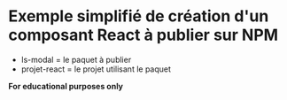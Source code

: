 # Exemple simplifié de création d'un composant React à publier sur NPM

- ls-modal = le paquet à publier
- projet-react = le projet utilisant le paquet 

**For educational purposes only**
